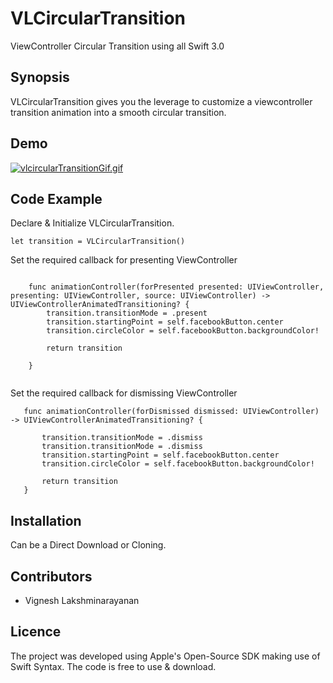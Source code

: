 # VLCircularTransition
ViewController Circular Transition using all Swift 3.0

## Synopsis

VLCircularTransition gives you the leverage to customize a viewcontroller transition animation into a smooth circular transition.

## Demo
[![vlcircularTransitionGif.gif](https://s16.postimg.org/paqqjdwlx/vlcircular_Transition_Gif.gif)](https://postimg.org/image/u9e8xx0ep/)

## Code Example
Declare & Initialize VLCircularTransition.

```
let transition = VLCircularTransition()

```
Set the required callback for presenting ViewController
```

    func animationController(forPresented presented: UIViewController, presenting: UIViewController, source: UIViewController) -> UIViewControllerAnimatedTransitioning? {
        transition.transitionMode = .present
        transition.startingPoint = self.facebookButton.center
        transition.circleColor = self.facebookButton.backgroundColor!
        
        return transition
        
    }
    
```
    
Set the required callback for dismissing ViewController

 ```
    func animationController(forDismissed dismissed: UIViewController) -> UIViewControllerAnimatedTransitioning? {
        
        transition.transitionMode = .dismiss
        transition.transitionMode = .dismiss
        transition.startingPoint = self.facebookButton.center
        transition.circleColor = self.facebookButton.backgroundColor!
        
        return transition
    }
  ```

## Installation

Can be a Direct Download or Cloning.

## Contributors

- Vignesh Lakshminarayanan

## Licence

The project was developed using Apple's Open-Source SDK making use of Swift Syntax. The code is free to use & download.  

